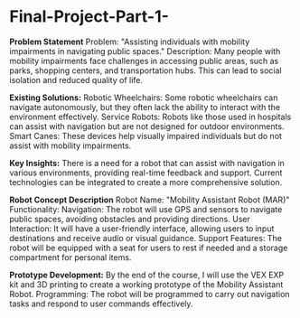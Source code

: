 # Final-Project-Part-1-

**Problem Statement**
Problem: "Assisting individuals with mobility impairments in navigating public spaces."
Description: Many people with mobility impairments face challenges in accessing public areas, such as parks, shopping centers, and transportation hubs. This can lead to social isolation and reduced quality of life.


**Existing Solutions:**
Robotic Wheelchairs: Some robotic wheelchairs can navigate autonomously, but they often lack the ability to interact with the environment effectively.
Service Robots: Robots like those used in hospitals can assist with navigation but are not designed for outdoor environments.
Smart Canes: These devices help visually impaired individuals but do not assist with mobility impairments.


**Key Insights:**
There is a need for a robot that can assist with navigation in various environments, providing real-time feedback and support.
Current technologies can be integrated to create a more comprehensive solution.

**Robot Concept Description**
Robot Name: "Mobility Assistant Robot (MAR)"
Functionality:
Navigation: The robot will use GPS and sensors to navigate public spaces, avoiding obstacles and providing directions.
User Interaction: It will have a user-friendly interface, allowing users to input destinations and receive audio or visual guidance.
Support Features: The robot will be equipped with a seat for users to rest if needed and a storage compartment for personal items.

**Prototype Development:** By the end of the course, I will use the VEX EXP kit and 3D printing to create a working prototype of the Mobility Assistant Robot.
Programming: The robot will be programmed to carry out navigation tasks and respond to user commands effectively.



